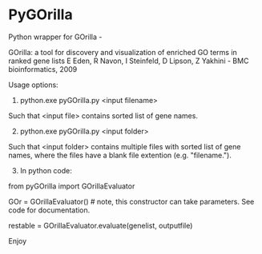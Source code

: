 # PyGOrilla
Python wrapper for GOrilla - 

GOrilla: a tool for discovery and visualization of enriched GO terms in ranked gene lists
E Eden, R Navon, I Steinfeld, D Lipson, Z Yakhini - BMC bioinformatics, 2009

Usage options:
  1. python.exe pyGOrilla.py \<input filename\>
  
  Such that \<input file\> contains sorted list of gene names.
  
  2. python.exe pyGOrilla.py \<input folder\>
  
  Such that \<input folder\> contains multiple files with sorted list of gene names, where the files have a blank file extention (e.g. "filename.").
  
  3. In python code:
  
  from pyGOrilla import GOrillaEvaluator
  
  GOr = GOrillaEvaluator() # note, this constructor can take parameters. See code for documentation.
  
  restable = GOrillaEvaluator.evaluate(genelist, outputfile)
  
  
  Enjoy
